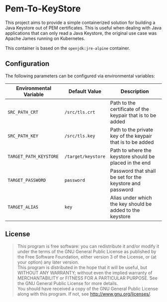 # Pem-To-KeyStore

This project aims to provide a simple containerized solution for building a Java
Keystore out of PEM certificates. This is useful when dealing with Java
applications that can only read a Java Keystore, the original use case was
Apache James running on Kubernetes.

This container is based on the `openjdk:jre-alpine` container.

## Configuration

The following parameters can be configured via environmental variables:

| Environmental Variable | Default Value      | Description                                                |
| ---------------------- | ------------------ | ---------------------------------------------------------- |
| `SRC_PATH_CRT`         | `/src/tls.crt`     | Path to the certificate of the keypair that is to be added |
| `SRC_PATH_KEY`         | `/src/tls.key`     | Path to the private key of the keypair that is to be added |
| `TARGET_PATH_KEYSTORE` | `/target/keystore` | Path to where the keystore should be placed in the end     |
| `TARGET_PASSWORD`      | `password`         | Password that shall be set for the keystore and password   |
| `TARGET_ALIAS`         | `key`              | Alias under which the key should be added to the keystore  |

## License

> This program is free software: you can redistribute it and/or modify it under the terms of the GNU General Public License as published by the Free Software Foundation, either version 3 of the License, or (at your option) any later version.  
> This program is distributed in the hope that it will be useful, but WITHOUT ANY WARRANTY; without even the implied warranty of MERCHANTABILITY or FITNESS FOR A PARTICULAR PURPOSE. See the GNU General Public License for more details.  
> You should have received a copy of the GNU General Public License along with this program. If not, see <http://www.gnu.org/licenses/>.  
